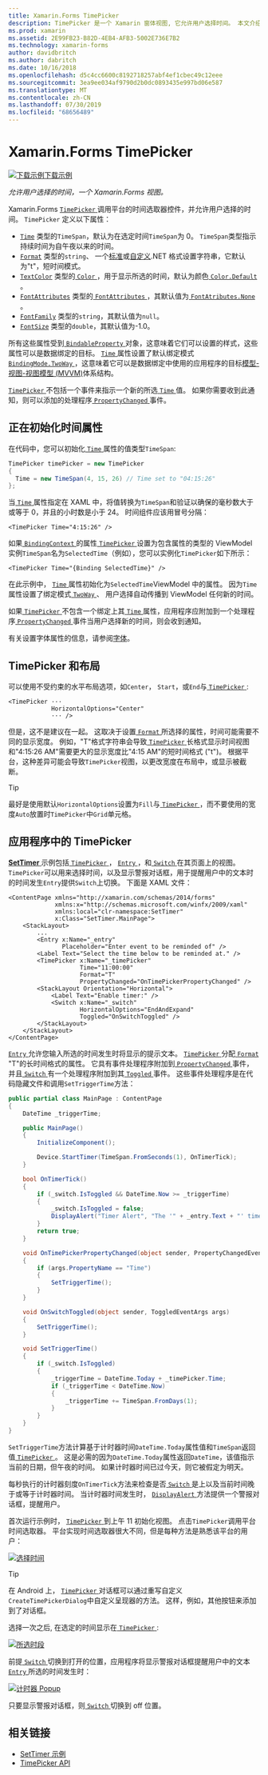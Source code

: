 ```yaml
---
title: Xamarin.Forms TimePicker
description: TimePicker 是一个 Xamarin 窗体视图, 它允许用户选择时间。 本文介绍如何使用 Xamarin.Forms 应用程序中的 TimePicker。
ms.prod: xamarin
ms.assetid: 2E99FB23-B82D-4EB4-AFB3-5002E736E7B2
ms.technology: xamarin-forms
author: davidbritch
ms.author: dabritch
ms.date: 10/16/2018
ms.openlocfilehash: d5c4cc6600c8192718257abf4ef1cbec49c12eee
ms.sourcegitcommit: 3ea9ee034af9790d2b0dc0893435e997bd06e587
ms.translationtype: MT
ms.contentlocale: zh-CN
ms.lasthandoff: 07/30/2019
ms.locfileid: "68656489"
---
```

# <a name="xamarinforms-timepicker"></a>Xamarin.Forms TimePicker

[![下载示例](~/media/shared/download.png)下载示例](https://docs.microsoft.com/samples/xamarin/xamarin-forms-samples/userinterface-timepicker)

_允许用户选择的时间，一个 Xamarin.Forms 视图。_

Xamarin.Forms [ `TimePicker` ](xref:Xamarin.Forms.TimePicker)调用平台的时间选取器控件，并允许用户选择的时间。 `TimePicker` 定义以下属性：

- [`Time`](xref:Xamarin.Forms.TimePicker.Time) 类型的`TimeSpan`，默认为在选定时间`TimeSpan`为 0。 `TimeSpan`类型指示持续时间为自午夜以来的时间。
- [`Format`](xref:Xamarin.Forms.TimePicker.Format) 类型的`string`、 一个[标准](/dotnet/standard/base-types/standard-date-and-time-format-strings/)或[自定义](/dotnet/standard/base-types/custom-date-and-time-format-strings/).NET 格式设置字符串，它默认为"t"，短时间模式。
- [`TextColor`](xref:Xamarin.Forms.TimePicker.TextColor) 类型的[ `Color` ](xref:Xamarin.Forms.Color)，用于显示所选的时间，默认为颜色[ `Color.Default` ](xref:Xamarin.Forms.Color.Default)。
- [`FontAttributes`](xref:Xamarin.Forms.TimePicker.FontAttributes) 类型的[ `FontAttributes` ](xref:Xamarin.Forms.FontAttributes)，其默认值为[ `FontAtributes.None` ](xref:Xamarin.Forms.FontAttributes.None)。
- [`FontFamily`](xref:Xamarin.Forms.TimePicker.FontFamily) 类型的`string`，其默认值为`null`。
- [`FontSize`](xref:Xamarin.Forms.TimePicker.FontSize) 类型的`double`，其默认值为-1.0。

所有这些属性受到[ `BindableProperty` ](xref:Xamarin.Forms.BindableProperty)对象，这意味着它们可以设置的样式，这些属性可以是数据绑定的目标。 [ `Time` ](xref:Xamarin.Forms.TimePicker.Time)属性设置了默认绑定模式[ `BindingMode.TwoWay` ](xref:Xamarin.Forms.BindingMode.TwoWay)，这意味着它可以是数据绑定中使用的应用程序的目标[模型-视图-视图模型 (MVVM)](~/xamarin-forms/enterprise-application-patterns/mvvm.md)体系结构。

[ `TimePicker` ](xref:Xamarin.Forms.TimePicker)不包括一个事件来指示一个新的所选[ `Time` ](xref:Xamarin.Forms.TimePicker.Time)值。 如果你需要收到此通知，则可以添加的处理程序[ `PropertyChanged` ](xref:Xamarin.Forms.BindableObject.PropertyChanged)事件。

## <a name="initializing-the-time-property"></a>正在初始化时间属性

在代码中，您可以初始化[ `Time` ](xref:Xamarin.Forms.TimePicker.Time)属性的值类型`TimeSpan`:

```csharp
TimePicker timePicker = new TimePicker
{
  Time = new TimeSpan(4, 15, 26) // Time set to "04:15:26"
};
```

当[ `Time` ](xref:Xamarin.Forms.TimePicker.Time)属性指定在 XAML 中，将值转换为`TimeSpan`和验证以确保的毫秒数大于或等于 0，并且的小时数是小于 24。 时间组件应该用冒号分隔：

```xaml
<TimePicker Time="4:15:26" />
```

如果[ `BindingContext` ](xref:Xamarin.Forms.BindableObject.BindingContext)的属性[ `TimePicker` ](xref:Xamarin.Forms.TimePicker)设置为包含属性的类型的 ViewModel 实例`TimeSpan`名为`SelectedTime`（例如），您可以实例化`TimePicker`如下所示：

```xaml
<TimePicker Time="{Binding SelectedTime}" />
```

在此示例中， [ `Time` ](xref:Xamarin.Forms.TimePicker.Time)属性初始化为`SelectedTime`ViewModel 中的属性。 因为`Time`属性设置了绑定模式[ `TwoWay` ](xref:Xamarin.Forms.BindingMode.TwoWay)、 用户选择自动传播到 ViewModel 任何新的时间。

如果[ `TimePicker` ](xref:Xamarin.Forms.TimePicker)不包含一个绑定上其[ `Time` ](xref:Xamarin.Forms.TimePicker.Time)属性，应用程序应附加到一个处理程序[ `PropertyChanged` ](xref:Xamarin.Forms.BindableObject.PropertyChanged)事件当用户选择新的时间，则会收到通知。

有关设置字体属性的信息，请参阅[字体](~/xamarin-forms/user-interface/text/fonts.md)。

## <a name="timepicker-and-layout"></a>TimePicker 和布局

可以使用不受约束的水平布局选项，如`Center`， `Start`，或`End`与[ `TimePicker` ](xref:Xamarin.Forms.TimePicker):

```xaml
<TimePicker ···
            HorizontalOptions="Center"
            ··· />
```

但是，这不是建议在一起。 这取决于设置[ `Format` ](xref:Xamarin.Forms.TimePicker.Format)所选择的属性，时间可能需要不同的显示宽度。 例如，"T"格式字符串会导致[ `TimePicker` ](xref:Xamarin.Forms.TimePicker)长格式显示时间视图和"4:15:26 AM"需要更大的显示宽度比"4:15 AM"的短时间格式 ("t")。 根据平台，这种差异可能会导致`TimePicker`视图，以更改宽度在布局中，或显示被截断。

> [!TIP]
> 最好是使用默认`HorizontalOptions`设置为`Fill`与[ `TimePicker` ](xref:Xamarin.Forms.TimePicker)，而不要使用的宽度`Auto`放置时`TimePicker`中`Grid`单元格。

## <a name="timepicker-in-an-application"></a>应用程序中的 TimePicker

[ **SetTimer** ](https://docs.microsoft.com/samples/xamarin/xamarin-forms-samples/userinterface-timepicker)示例包括[ `TimePicker` ](xref:Xamarin.Forms.TimePicker)， [ `Entry` ](xref:Xamarin.Forms.Entry)，和[ `Switch` ](xref:Xamarin.Forms.Switch)在其页面上的视图。 `TimePicker`可以用来选择时间，以及显示警报对话框，用于提醒用户中的文本时的时间发生`Entry`提供`Switch`上切换。 下面是 XAML 文件：

```xaml
<ContentPage xmlns="http://xamarin.com/schemas/2014/forms"
             xmlns:x="http://schemas.microsoft.com/winfx/2009/xaml"
             xmlns:local="clr-namespace:SetTimer"
             x:Class="SetTimer.MainPage">
    <StackLayout>
        ...
        <Entry x:Name="_entry"
               Placeholder="Enter event to be reminded of" />
        <Label Text="Select the time below to be reminded at." />
        <TimePicker x:Name="_timePicker"
                    Time="11:00:00"
                    Format="T"
                    PropertyChanged="OnTimePickerPropertyChanged" />
        <StackLayout Orientation="Horizontal">
            <Label Text="Enable timer:" />
            <Switch x:Name="_switch"
                    HorizontalOptions="EndAndExpand"
                    Toggled="OnSwitchToggled" />
        </StackLayout>
    </StackLayout>
</ContentPage>
```

[ `Entry` ](xref:Xamarin.Forms.Entry)允许您输入所选的时间发生时将显示的提示文本。 [ `TimePicker` ](xref:Xamarin.Forms.TimePicker)分配[ `Format` ](xref:Xamarin.Forms.TimePicker.Format) "T"的长时间格式的属性。 它具有事件处理程序附加到[ `PropertyChanged` ](xref:Xamarin.Forms.BindableObject.PropertyChanged)事件，并且[ `Switch` ](xref:Xamarin.Forms.Switch)有一个处理程序附加到其[ `Toggled` ](xref:Xamarin.Forms.Switch.Toggled)事件。 这些事件处理程序是在代码隐藏文件和调用`SetTriggerTime`方法：

```csharp
public partial class MainPage : ContentPage
{
    DateTime _triggerTime;

    public MainPage()
    {
        InitializeComponent();

        Device.StartTimer(TimeSpan.FromSeconds(1), OnTimerTick);
    }

    bool OnTimerTick()
    {
        if (_switch.IsToggled && DateTime.Now >= _triggerTime)
        {
            _switch.IsToggled = false;
            DisplayAlert("Timer Alert", "The '" + _entry.Text + "' timer has elapsed", "OK");
        }
        return true;
    }

    void OnTimePickerPropertyChanged(object sender, PropertyChangedEventArgs args)
    {
        if (args.PropertyName == "Time")
        {
            SetTriggerTime();
        }
    }

    void OnSwitchToggled(object sender, ToggledEventArgs args)
    {
        SetTriggerTime();
    }

    void SetTriggerTime()
    {
        if (_switch.IsToggled)
        {
            _triggerTime = DateTime.Today + _timePicker.Time;
            if (_triggerTime < DateTime.Now)
            {
                _triggerTime += TimeSpan.FromDays(1);
            }
        }
    }
}
```

`SetTriggerTime`方法计算基于计时器时间`DateTime.Today`属性值和`TimeSpan`返回值[ `TimePicker` ](xref:Xamarin.Forms.TimePicker)。 这是必需的因为`DateTime.Today`属性返回`DateTime`，该值指示当前的日期，但午夜的时间。 如果计时器时间已过今天，则它被假定为明天。

每秒执行的计时器刻度`OnTimerTick`方法来检查是否[ `Switch` ](xref:Xamarin.Forms.Switch)是上以及当前时间晚于或等于计时器时间。 当计时器时间发生时， [ `DisplayAlert` ](xref:Xamarin.Forms.Page.DisplayAlert*)方法提供一个警报对话框，提醒用户。

首次运行示例时， [ `TimePicker` ](xref:Xamarin.Forms.TimePicker)到上午 11 初始化视图。 点击`TimePicker`调用平台时间选取器。 平台实现时间选取器很大不同，但是每种方法是熟悉该平台的用户：

[![选择时间](timepicker-images/timepicker-open.png "选择时间")](timepicker-images/timepicker-open-large.png#lightbox "选择时间")

> [!TIP]
> 在 Android 上， [ `TimePicker` ](xref:Xamarin.Forms.TimePicker)对话框可以通过重写自定义`CreateTimePickerDialog`中自定义呈现器的方法。 这样，例如，其他按钮来添加到了对话框。

选择一次之后, 在选定的时间显示在[ `TimePicker` ](xref:Xamarin.Forms.TimePicker):

[![所选时段](timepicker-images/timepicker-selected.png "所选时段")](timepicker-images/timepicker-selected-large.png#lightbox "所选时段")

前提[ `Switch` ](xref:Xamarin.Forms.Switch)切换到打开的位置，应用程序将显示警报对话框提醒用户中的文本[ `Entry` ](xref:Xamarin.Forms.Entry)所选的时间发生时：

[![计时器 Popup](timepicker-images/timer-test.png "计时器弹出")](timepicker-images/timer-test-large.png#lightbox "计时器弹出窗口")

只要显示警报对话框，则[ `Switch` ](xref:Xamarin.Forms.Switch)切换到 off 位置。

## <a name="related-links"></a>相关链接

- [SetTimer 示例](https://docs.microsoft.com/samples/xamarin/xamarin-forms-samples/userinterface-timepicker)
- [TimePicker API](xref:Xamarin.Forms.TimePicker)
